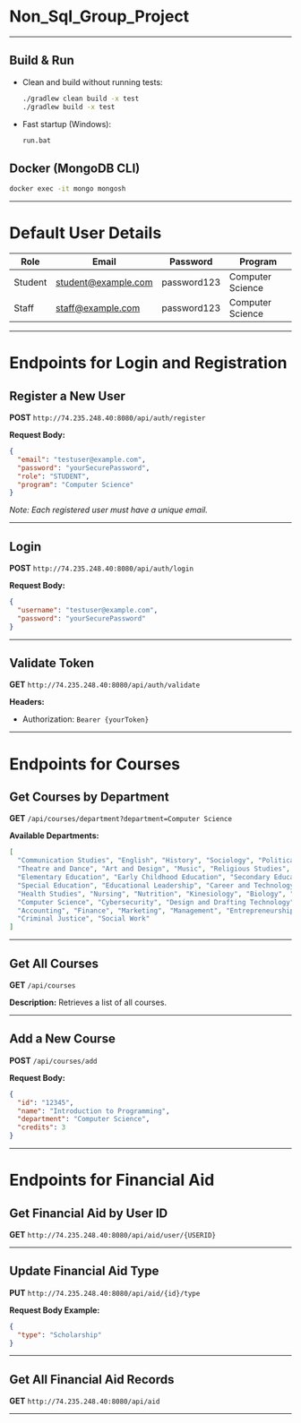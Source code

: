 # Non_Sql_Group_Project

---

## Build & Run
- Clean and build without running tests:
  ```bash
  ./gradlew clean build -x test
  ./gradlew build -x test
  ```
- Fast startup (Windows):
  ```bash
  run.bat
  ```

## Docker (MongoDB CLI)
```bash
docker exec -it mongo mongosh
```

---

# Default User Details

| Role   | Email                   | Password     | Program           |
|--------|--------------------------|--------------|-------------------|
| Student| student@example.com       | password123  | Computer Science  |
| Staff  | staff@example.com         | password123  | Computer Science  |

---

# Endpoints for Login and Registration

## Register a New User
**POST** `http://74.235.248.40:8080/api/auth/register`

**Request Body:**
```json
{
  "email": "testuser@example.com",
  "password": "yourSecurePassword",
  "role": "STUDENT",
  "program": "Computer Science"
}
```
*Note: Each registered user must have a unique email.*

---

## Login
**POST** `http://74.235.248.40:8080/api/auth/login`

**Request Body:**
```json
{
  "username": "testuser@example.com",
  "password": "yourSecurePassword"
}
```

---

## Validate Token
**GET** `http://74.235.248.40:8080/api/auth/validate`

**Headers:**
- Authorization: `Bearer {yourToken}`

---

# Endpoints for Courses

## Get Courses by Department
**GET** `/api/courses/department?department=Computer Science`

**Available Departments:**
```json
[
  "Communication Studies", "English", "History", "Sociology", "Political Science",
  "Theatre and Dance", "Art and Design", "Music", "Religious Studies", "Women's Studies",
  "Elementary Education", "Early Childhood Education", "Secondary Education",
  "Special Education", "Educational Leadership", "Career and Technology Education",
  "Health Studies", "Nursing", "Nutrition", "Kinesiology", "Biology", "Environmental Science",
  "Computer Science", "Cybersecurity", "Design and Drafting Technology",
  "Accounting", "Finance", "Marketing", "Management", "Entrepreneurship", "Aviation",
  "Criminal Justice", "Social Work"
]
```

---

## Get All Courses
**GET** `/api/courses`

**Description:** Retrieves a list of all courses.

---

## Add a New Course
**POST** `/api/courses/add`

**Request Body:**
```json
{
  "id": "12345",
  "name": "Introduction to Programming",
  "department": "Computer Science",
  "credits": 3
}
```

---

# Endpoints for Financial Aid

## Get Financial Aid by User ID
**GET** `http://74.235.248.40:8080/api/aid/user/{USERID}`

---

## Update Financial Aid Type
**PUT** `http://74.235.248.40:8080/api/aid/{id}/type`

**Request Body Example:**
```json
{
  "type": "Scholarship"
}
```

---

## Get All Financial Aid Records
**GET** `http://74.235.248.40:8080/api/aid`

---


